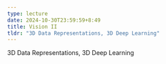 ```yaml
---
type: lecture
date: 2024-10-30T23:59:59+8:49
title: Vision II
tldr: "3D Data Representations, 3D Deep Learning"
---
```

3D Data Representations, 3D Deep Learning
